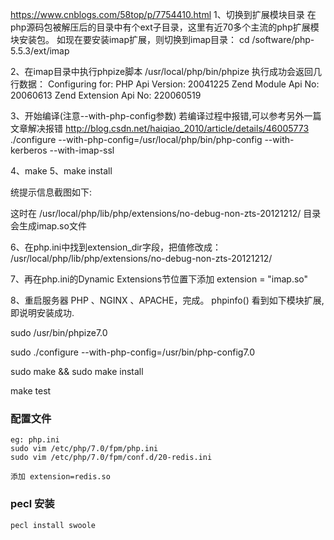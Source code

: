 https://www.cnblogs.com/58top/p/7754410.html
1、切换到扩展模块目录
在php源码包被解压后的目录中有个ext子目录，这里有近70多个主流的php扩展模块安装包。
如现在要安装imap扩展，则切换到imap目录：
cd /software/php-5.5.3/ext/imap

2、在imap目录中执行phpize脚本
/usr/local/php/bin/phpize
执行成功会返回几行数据：
Configuring for:
PHP Api Version: 20041225
Zend Module Api No: 20060613
Zend Extension Api No: 220060519

3、开始编译(注意--with-php-config参数) 
若编译过程中报错,可以参考另外一篇文章解决报错 http://blog.csdn.net/haiqiao_2010/article/details/46005773
./configure --with-php-config=/usr/local/php/bin/php-config --with-kerberos --with-imap-ssl
 

4、make
5、make install
 

统提示信息截图如下:


这时在
/usr/local/php/lib/php/extensions/no-debug-non-zts-20121212/
目录会生成imap.so文件
 

6、在php.ini中找到extension_dir字段，把值修改成：
/usr/local/php/lib/php/extensions/no-debug-non-zts-20121212/

7、再在php.ini的Dynamic Extensions节位置下添加
extension = "imap.so"

 8、重启服务器
PHP 、NGINX 、APACHE，完成。
phpinfo() 看到如下模块扩展,即说明安装成功.


 sudo /usr/bin/phpize7.0

sudo ./configure --with-php-config=/usr/bin/php-config7.0

sudo make && sudo make install

make test

### 配置文件
```
eg: php.ini
sudo vim /etc/php/7.0/fpm/php.ini
sudo vim /etc/php/7.0/fpm/conf.d/20-redis.ini

添加 extension=redis.so
```

### pecl 安装
` pecl install swoole `


